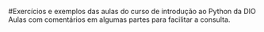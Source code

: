 #Exercícios e exemplos das aulas do curso de introdução ao Python da DIO
Aulas com comentários em algumas partes para facilitar a consulta.
